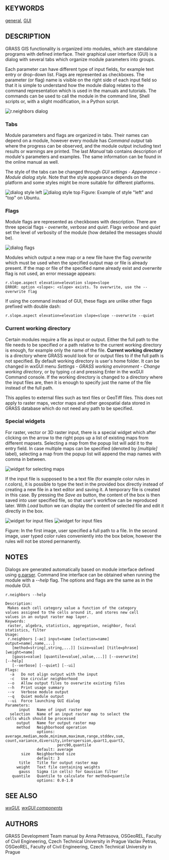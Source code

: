 ## KEYWORDS

[general](general.md), [GUI](topic_GUI.md)

## DESCRIPTION

GRASS GIS functionality is organized into modules, which are standalone
programs with defined interface. Their graphical user interface (GUI) is
a dialog with several tabs which organize module parameters into groups.

Each parameter can have different type of input fields, for example text
entry or drop-down list. Flags are represented as checkboxes. The
parameter (or flag) name is visible on the right side of each input
field so that it is simple to understand how the module dialog relates
to the command representation which is used in the manuals and
tutorials. The commands can be used to call the module in the command
line, Shell scripts or, with a slight modification, in a Python script.

<img src="wxGUI_modules_parameters.png" data-border="0"
alt="r.neighbors dialog" />

### Tabs

Module parameters and flags are organized in tabs. Their names can
depend on a module, however every module has *Command output* tab where
the progress can be observed, and the module output including text
results or warnings are printed. The last *Manual* tab contains
description of module's parameters and examples. The same information
can be found in the online manual as well.

The style of the tabs can be changed through *GUI settings* -
*Appearance* - *Module dialog style*. Note that the style appearance
depends on the platform and some styles might be more suitable for
different platforms.

<img src="wxGUI_modules_style_left.png" data-border="0"
alt="dialog style left" />
<img src="wxGUI_modules_style_top.png" data-border="0"
alt="dialog style top" />
Figure: Example of style "left" and "top" on Ubuntu.

### Flags

Module flags are represented as checkboxes with description. There are
three special flags - *overwrite*, *verbose* and *quiet*. Flags
*verbose* and *quiet* set the level of verbosity of the module (how
detailed the messages should be).

<img src="wxGUI_modules_flags.png" data-border="0" alt="dialog flags" />

Modules which output a new map or a new file have the flag *overwrite*
which must be used when the specified output map or file is already
present. If the map or file of the specified name already exist and
*overwrite* flag is not used, an error message appears:

```shell
r.slope.aspect elevation=elevation slope=slope
ERROR: option <slope>: <slope> exists. To overwrite, use the --overwrite flag
```

If using the command instead of GUI, these flags are unlike other flags
prefixed with double dash:

```shell
r.slope.aspect elevation=elevation slope=slope --overwrite --quiet
```

### Current working directory

Certain modules require a file as input or output. Either the full path
to the file needs to be specified or a path relative to the current
working directory is enough, for example only the name of the file.
**Current working directory** is a directory where GRASS would look for
or output files to if the full path is not specified. By default working
directory is user's home folder. It can be changed in wxGUI menu
*Settings* - *GRASS working environment* - *Change working directory*,
or by typing `cd` and pressing Enter in the wxGUI Command console. If
the working directory is changed to a directory where the input files
are, then it is enough to specify just the name of the file instead of
the full path.

This applies to external files such as text files or GeoTiff files. This
does not apply to raster maps, vector maps and other geospatial data
stored in GRASS database which do not need any path to be specified.

### Special widgets

For raster, vector or 3D raster input, there is a special widget which
after clicking on the arrow to the right pops up a list of existing maps
from different mapsets. Selecting a map from the popup list will add it
to the entry field. In case multiple maps can be specified (denoted by
*\[multiple\]* label), selecting a map from the popup list will append
the map names with comma in between.

<img src="wxGUI_modules_widget_selection.png" data-border="0"
alt="widget for selecting maps" />

If the input file is supposed to be a text file (for example color rules
in r.colors), it is possible to type the text in the provided box
directly instead of creating a new file in a text editor and saving it.
A temporary file is created in this case. By pressing the *Save as*
button, the content of the box is then saved into user specified file,
so that user's workflow can be reproduced later. With *Load* button we
can display the content of selected file and edit it directly in the
box.

<img src="wxGUI_modules_widget_file1.png" data-border="0"
alt="widget for input files" />
<img src="wxGUI_modules_widget_file2.png" data-border="0"
alt="widget for input files" />

Figure: In the first image, user specified a full path to a file. In the
second image, user typed color rules conveniently into the box below,
however the rules will not be stored permanently.

## NOTES

Dialogs are generated automatically based on module interface defined
using [g.parser](g.parser.md). Command line interface can be obtained
when running the module with a *--help* flag. The options and flags are
the same as in the module GUI.

```shell
r.neighbors --help

Description:
 Makes each cell category value a function of the category
values assigned to the cells around it, and stores new cell
values in an output raster map layer.
Keywords:
 raster, algebra, statistics, aggregation, neighbor, focal
statistics, filter
Usage:
 r.neighbors [-ac] input=name [selection=name]
output=name[,name,...]
   [method=string[,string,...]] [size=value] [title=phrase]
[weight=name]
   [gauss=value] [quantile=value[,value,...]] [--overwrite]
[--help]
   [--verbose] [--quiet] [--ui]
Flags:
  -a   Do not align output with the input
  -c   Use circular neighborhood
 --o   Allow output files to overwrite existing files
 --h   Print usage summary
 --v   Verbose module output
 --q   Quiet module output
 --ui  Force launching GUI dialog
Parameters:
      input   Name of input raster map
  selection   Name of an input raster map to select the
cells which should be processed
     output   Name for output raster map
     method   Neighborhood operation
              options:
average,median,mode,minimum,maximum,range,stddev,sum,
count,variance,diversity,interspersion,quart1,quart3,
                       perc90,quantile
              default: average
       size   Neighborhood size
              default: 3
      title   Title for output raster map
     weight   Text file containing weights
      gauss   Sigma (in cells) for Gaussian filter
   quantile   Quantile to calculate for method=quantile
              options: 0.0-1.0
```

## SEE ALSO

*[wxGUI](wxGUI.md), [wxGUI components](wxGUI.components.md)*

## AUTHORS

GRASS Development Team
manual by Anna Petrasova, OSGeoREL, Faculty of Civil Engineering, Czech
Technical University in Prague
Vaclav Petras, OSGeoREL, Faculty of Civil Engineering, Czech Technical
University in Prague
